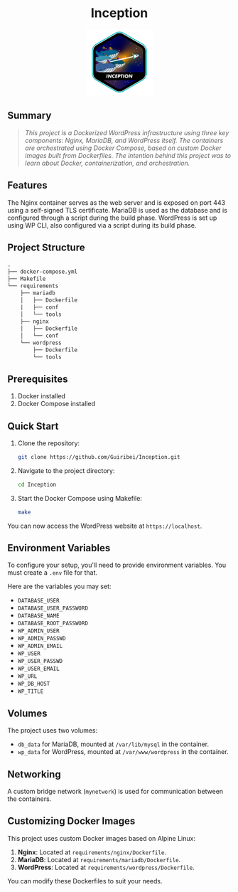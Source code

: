 <h1 align="center">
        Inception
</h1>

<p align="center">
    <img src="https://github.com/guiribei/guiribei/blob/main/42_badges/inceptione.png" />
</p>

## Summary
> <i>This project is a Dockerized WordPress infrastructure using three key components: Nginx, MariaDB, and WordPress itself. The containers are orchestrated using Docker Compose, based on custom Docker images built from Dockerfiles.</i>
> <i>The intention behind this project was to learn about Docker, containerization, and orchestration.</i>

## Features

The Nginx container serves as the web server and is exposed on port 443 using a self-signed TLS certificate. MariaDB is used as the database and is configured through a script during the build phase. WordPress is set up using WP CLI, also configured via a script during its build phase.

## Project Structure

```
.
├── docker-compose.yml
├── Makefile
└── requirements
    ├── mariadb
    │   ├── Dockerfile
    |   ├── conf
    │   └── tools
    ├── nginx
    │   ├── Dockerfile
    │   └── conf
    └── wordpress
        ├── Dockerfile
        └── tools
```

## Prerequisites

1. Docker installed
2. Docker Compose installed

## Quick Start

1. Clone the repository:

    ```bash
    git clone https://github.com/Guiribei/Inception.git
    ```

2. Navigate to the project directory:

    ```bash
    cd Inception
    ```

3. Start the Docker Compose using Makefile:

    ```bash
    make
    ```

You can now access the WordPress website at `https://localhost`.

## Environment Variables

To configure your setup, you'll need to provide environment variables. You must create a `.env` file for that.

Here are the variables you may set:

- `DATABASE_USER`
- `DATABASE_USER_PASSWORD`
- `DATABASE_NAME`
- `DATABASE_ROOT_PASSWORD`
- `WP_ADMIN_USER`
- `WP_ADMIN_PASSWD`
- `WP_ADMIN_EMAIL`
- `WP_USER`
- `WP_USER_PASSWD`
- `WP_USER_EMAIL`
- `WP_URL`
- `WP_DB_HOST`
- `WP_TITLE`

## Volumes

The project uses two volumes:

- `db_data` for MariaDB, mounted at `/var/lib/mysql` in the container.
- `wp_data` for WordPress, mounted at `/var/www/wordpress` in the container.

## Networking

A custom bridge network (`mynetwork`) is used for communication between the containers.

## Customizing Docker Images

This project uses custom Docker images based on Alpine Linux:

1. **Nginx**: Located at `requirements/nginx/Dockerfile`.
2. **MariaDB**: Located at `requirements/mariadb/Dockerfile`.
3. **WordPress**: Located at `requirements/wordpress/Dockerfile`.

You can modify these Dockerfiles to suit your needs.
